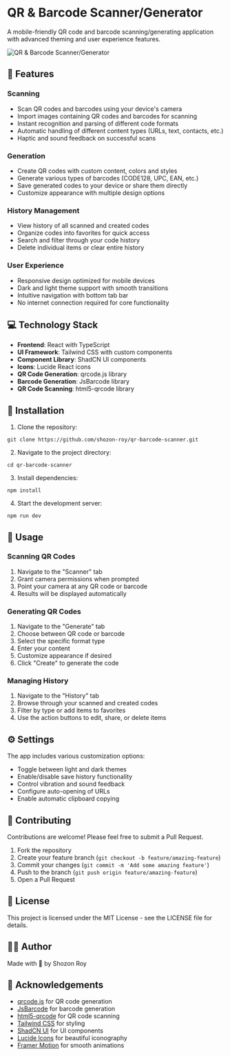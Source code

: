 # QR & Barcode Scanner/Generator

A mobile-friendly QR code and barcode scanning/generating application with advanced theming and user experience features.

![QR & Barcode Scanner/Generator](https://via.placeholder.com/800x400?text=QR+%26+Barcode+Scanner+Screenshot)

## 📱 Features

### Scanning 
- Scan QR codes and barcodes using your device's camera
- Import images containing QR codes and barcodes for scanning
- Instant recognition and parsing of different code formats
- Automatic handling of different content types (URLs, text, contacts, etc.)
- Haptic and sound feedback on successful scans

### Generation
- Create QR codes with custom content, colors and styles
- Generate various types of barcodes (CODE128, UPC, EAN, etc.)
- Save generated codes to your device or share them directly
- Customize appearance with multiple design options

### History Management
- View history of all scanned and created codes
- Organize codes into favorites for quick access
- Search and filter through your code history
- Delete individual items or clear entire history

### User Experience
- Responsive design optimized for mobile devices
- Dark and light theme support with smooth transitions
- Intuitive navigation with bottom tab bar
- No internet connection required for core functionality

## 💻 Technology Stack

- **Frontend**: React with TypeScript
- **UI Framework**: Tailwind CSS with custom components
- **Component Library**: ShadCN UI components
- **Icons**: Lucide React icons
- **QR Code Generation**: qrcode.js library
- **Barcode Generation**: JsBarcode library
- **QR Code Scanning**: html5-qrcode library

## 🔧 Installation

1. Clone the repository:
```
git clone https://github.com/shozon-roy/qr-barcode-scanner.git
```

2. Navigate to the project directory:
```
cd qr-barcode-scanner
```

3. Install dependencies:
```
npm install
```

4. Start the development server:
```
npm run dev
```

## 🚀 Usage

### Scanning QR Codes
1. Navigate to the "Scanner" tab
2. Grant camera permissions when prompted
3. Point your camera at any QR code or barcode
4. Results will be displayed automatically

### Generating QR Codes
1. Navigate to the "Generate" tab
2. Choose between QR code or barcode
3. Select the specific format type
4. Enter your content
5. Customize appearance if desired
6. Click "Create" to generate the code

### Managing History
1. Navigate to the "History" tab
2. Browse through your scanned and created codes
3. Filter by type or add items to favorites
4. Use the action buttons to edit, share, or delete items

## ⚙️ Settings

The app includes various customization options:
- Toggle between light and dark themes
- Enable/disable save history functionality
- Control vibration and sound feedback
- Configure auto-opening of URLs
- Enable automatic clipboard copying

## 🤝 Contributing

Contributions are welcome! Please feel free to submit a Pull Request.

1. Fork the repository
2. Create your feature branch (`git checkout -b feature/amazing-feature`)
3. Commit your changes (`git commit -m 'Add some amazing feature'`)
4. Push to the branch (`git push origin feature/amazing-feature`)
5. Open a Pull Request

## 📄 License

This project is licensed under the MIT License - see the LICENSE file for details.

## 👨‍💻 Author

Made with 💖 by Shozon Roy

## 🙏 Acknowledgements

- [qrcode.js](https://github.com/davidshimjs/qrcodejs) for QR code generation
- [JsBarcode](https://github.com/lindell/JsBarcode) for barcode generation
- [html5-qrcode](https://github.com/mebjas/html5-qrcode) for QR code scanning
- [Tailwind CSS](https://tailwindcss.com/) for styling
- [ShadCN UI](https://ui.shadcn.com/) for UI components
- [Lucide Icons](https://lucide.dev/) for beautiful iconography
- [Framer Motion](https://www.framer.com/motion/) for smooth animations
